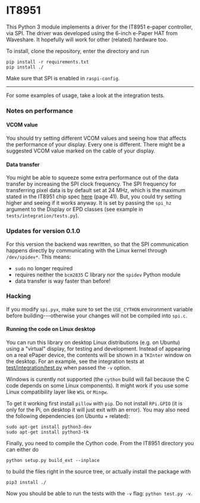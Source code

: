 # IT8951

This Python 3 module implements a driver for the IT8951 e-paper controller, via SPI.
The driver was developed using the 6-inch e-Paper HAT from Waveshare. It hopefully will work for
other (related) hardware too.

To install, clone the repository, enter the directory and run
```
pip install -r requirements.txt
pip install ./
```

Make sure that SPI is enabled in `raspi-config`.

---

For some examples of usage, take a look at the integration tests.

### Notes on performance

#### VCOM value

You should try setting different VCOM values and seeing how that affects the performance of your display. Every
one is different. There might be a suggested VCOM value marked on the cable of your display.

#### Data transfer

You might be able to squeeze some extra performance out of the data transfer by increasing the SPI
clock frequency.
The SPI frequency for transferring pixel data is by default set at 24 MHz, which is the maximum
stated in the IT8951 chip spec [here](https://www.waveshare.com/w/upload/1/18/IT8951_D_V0.2.4.3_20170728.pdf)
(page 41).
But, you could try setting higher and seeing if it works anyway.
It is set by passing the `spi_hz` argument to the Display or EPD classes (see example in `tests/integration/tests.py`).

### Updates for version 0.1.0

For this version the backend was rewritten, so that the SPI communication happens directly
by communicating with the Linux kernel through `/dev/spidev*`. This means:

 - `sudo` no longer required
 - requires neither the `bcm2835` C library nor the `spidev` Python module
 - data transfer is way faster than before!

### Hacking

If you modify `spi.pyx`, make sure to set the `USE_CYTHON` environment variable before building---otherwise your
changes will not be compiled into `spi.c`.

#### Running the code on Linux desktop

You can run this library on desktop Linux distributions (e.g. on Ubuntu) using a "virtual" display, for testing and development. Instead of appearing on a real ePaper device, the contents will be shown in a `TKInter` window on the desktop. For an example, see the integration tests at [test/integration/test.py](https://github.com/GregDMeyer/IT8951/blob/master/test/integration/test.py) when passed the `-v` option.

Windows is curently not supported (the `cython` build will fail because the C code depends on some Linux components). It might work if you use some Linux compatibility layer like `WSL` or `Mingw`.

To get it working first install `pillow` with `pip`. Do not install `RPi.GPIO` (it is only for the Pi, on desktop it will just exit with an error). You may also need the following dependencies (on Ubuntu + related):

```
sudo apt-get install python3-dev
sudo apt-get install python3-tk
```

Finally, you need to compile the Cython code. From the IT8951 directory you can either do

```
python setup.py build_ext --inplace
```

to build the files right in the source tree, or actually install the package with

```
pip3 install ./
```

Now you should be able to run the tests with the `-v` flag: `python test.py -v`.
